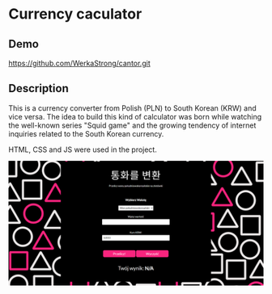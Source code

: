 # Currency caculator

## Demo

https://github.com/WerkaStrong/cantor.git

## Description
This is a currency converter from Polish (PLN) to South Korean (KRW) and vice versa. The idea to build this kind of calculator was born while watching the well-known series "Squid game" and the growing tendency of internet inquiries related to the South Korean currency.

HTML, CSS and JS were used in the project.

![screenshot](images/screenshot_cantor.PNG)
